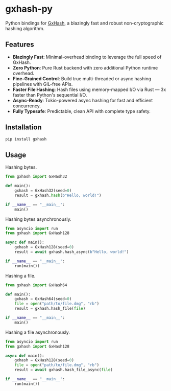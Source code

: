 # gxhash-py

Python bindings for [GxHash](https://github.com/ogxd/gxhash), a blazingly fast and robust non-cryptographic hashing algorithm.

## Features

- **Blazingly Fast**: Minimal-overhead binding to leverage the full speed of GxHash.
- **Zero Python**: Pure Rust backend with zero additional Python runtime overhead.
- **Fine-Grained Control**: Build true multi-threaded or async hashing pipelines with GIL-free APIs.
- **Faster File Hashing**: Hash files using memory-mapped I/O via Rust — 3x faster than Python's sequential I/O.
- **Async-Ready**: Tokio-powered async hashing for fast and efficient concurrency.
- **Fully Typesafe**: Predictable, clean API with complete type safety.

## Installation

```bash
pip install gxhash
```

## Usage

Hashing bytes.

```python
from gxhash import GxHash32

def main():
    gxhash = GxHash32(seed=0)
    result = gxhash.hash(b"Hello, world!")

if __name__ == "__main__":
    main()
```

Hashing bytes asynchronously.

```python
from asyncio import run
from gxhash import GxHash128

async def main():
    gxhash = GxHash128(seed=0)
    result = await gxhash.hash_async(b"Hello, world!")

if __name__ == "__main__":
    run(main())
```

Hashing a file.

```python
from gxhash import GxHash64

def main():
    gxhash = GxHash64(seed=0)
    file = open("path/to/file.dmg", "rb")
    result = gxhash.hash_file(file)

if __name__ == "__main__":
    main()
```

Hashing a file asynchronously.

```python
from asyncio import run
from gxhash import GxHash128

async def main():
    gxhash = GxHash128(seed=0)
    file = open("path/to/file.dmg", "rb")
    result = await gxhash.hash_file_async(file)

if __name__ == "__main__":
    run(main())
```

